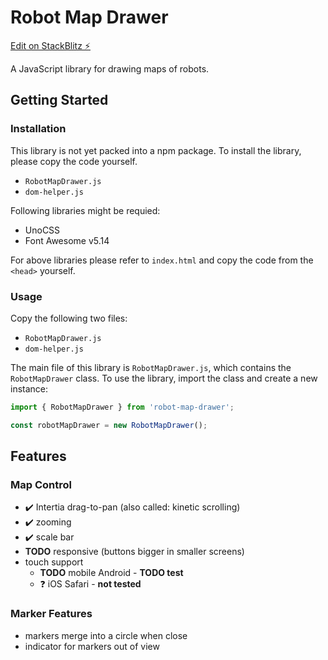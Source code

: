 # Robot Map Drawer

[Edit on StackBlitz ⚡️](https://stackblitz.com/edit/js-puzas7)

A JavaScript library for drawing maps of robots.

## Getting Started

### Installation

This library is not yet packed into a npm package. To install the library, please copy the code yourself.

- `RobotMapDrawer.js`
- `dom-helper.js`

Following libraries might be requied:

- UnoCSS
- Font Awesome v5.14

For above libraries please refer to `index.html` and copy the code from the `<head>` yourself.

### Usage

Copy the following two files:

- `RobotMapDrawer.js`
- `dom-helper.js`

The main file of this library is `RobotMapDrawer.js`, which contains the `RobotMapDrawer` class. To use the library, import the class and create a new instance:

```javascript
import { RobotMapDrawer } from 'robot-map-drawer';

const robotMapDrawer = new RobotMapDrawer();
```

## Features

### Map Control

- ✔️ Intertia drag-to-pan (also called: kinetic scrolling)
- ✔️ zooming
- ✔️ scale bar
- **TODO** responsive (buttons bigger in smaller screens)
- touch support
  - **TODO** mobile Android - **TODO test**
  - ❓ iOS Safari - **not tested**

### Marker Features

- markers merge into a circle when close
- indicator for markers out of view
<!-- - circle merging animation -->
